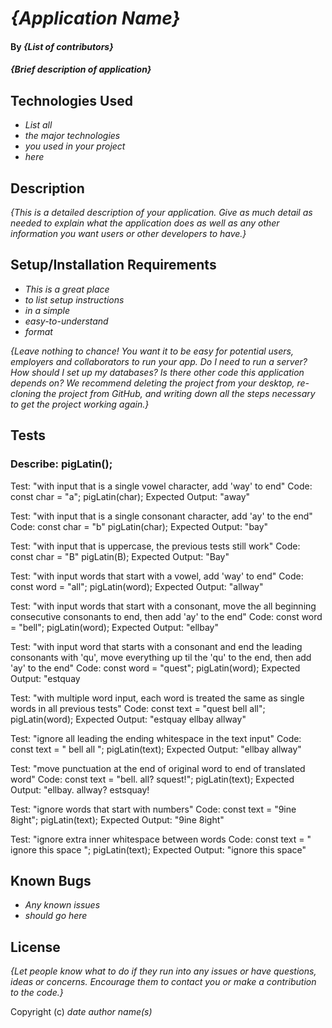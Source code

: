 # _{Application Name}_

#### By _**{List of contributors}**_

#### _{Brief description of application}_

## Technologies Used

* _List all_
* _the major technologies_
* _you used in your project_
* _here_

## Description

_{This is a detailed description of your application. Give as much detail as needed to explain what the application does as well as any other information you want users or other developers to have.}_

## Setup/Installation Requirements

* _This is a great place_
* _to list setup instructions_
* _in a simple_
* _easy-to-understand_
* _format_

_{Leave nothing to chance! You want it to be easy for potential users, employers and collaborators to run your app. Do I need to run a server? How should I set up my databases? Is there other code this application depends on? We recommend deleting the project from your desktop, re-cloning the project from GitHub, and writing down all the steps necessary to get the project working again.}_

## Tests

### Describe: pigLatin();
Test: "with input that is a single vowel character, add 'way' to end"
Code:
const char = "a";
pigLatin(char);
Expected Output: "away"

Test: "with input that is a single consonant character, add 'ay' to the end"
Code:
const char = "b"
pigLatin(char);
Expected Output: "bay"

Test: "with input that is uppercase, the previous tests still work"
Code:
const char = "B"
pigLatin(B);
Expected Output: "Bay"

Test: "with input words that start with a vowel, add 'way' to end"
Code:
const word = "all";
pigLatin(word);
Expected Output: "allway"

Test: "with input words that start with a consonant, move the all beginning consecutive consonants to end, then add 'ay' to the end"
Code:
const word = "bell";
pigLatin(word);
Expected Output: "ellbay"

Test: "with input word that starts with a consonant and end the leading consonants with 'qu', move everything up til the 'qu' to the end, then add 'ay' to the end"
Code:
const word = "quest";
pigLatin(word);
Expected Output: "estquay

Test: "with multiple word input, each word is treated the same as single words in all previous tests"
Code:
const text = "quest bell all";
pigLatin(word);
Expected Output: "estquay ellbay allway"

Test: "ignore all leading the ending whitespace in the text input"
Code:
const text = "     bell all          ";
pigLatin(text);
Expected Output: "ellbay allway"

Test: "move punctuation at the end of original word to end of translated word"
Code:
const text = "bell. all? squest!";
pigLatin(text);
Expected Output: "ellbay. allway? estsquay!

Test: "ignore words that start with numbers"
Code:
const text = "9ine 8ight";
pigLatin(text);
Expected Output: "9ine 8ight"

Test: "ignore extra inner whitespace between words
Code: 
const text = " ignore    this     space ";
pigLatin(text);
Expected Output: "ignore this space" 


## Known Bugs

* _Any known issues_
* _should go here_

## License

_{Let people know what to do if they run into any issues or have questions, ideas or concerns.  Encourage them to contact you or make a contribution to the code.}_

Copyright (c) _date_ _author name(s)_